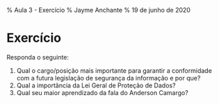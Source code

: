 % Aula 3 - Exercício
% Jayme Anchante
% 19 de junho de 2020

# Exercício

Responda o seguinte:

1. Qual o cargo/posição mais importante para garantir a conformidade com a futura legislação de segurança da informação e por que?
2. Qual a importância da Lei Geral de Proteção de Dados?
3. Qual seu maior aprendizado da fala do Anderson Camargo?